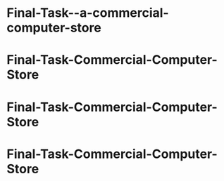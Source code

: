 # Final-Task--a-commercial-computer-store
# Final-Task-Commercial-Computer-Store
# Final-Task-Commercial-Computer-Store
# Final-Task-Commercial-Computer-Store

